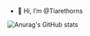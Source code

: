 - 👋 Hi, I’m @Tiarethorns


<!---
Tiarethorns/Tiarethorns is a ✨ special ✨ repository because its `README.md` (this file) appears on your GitHub profile.
You can click the Preview link to take a look at your changes.
--->
![Anurag's GitHub stats](https://github-readme-stats.vercel.app/api?username=Tiarethorns&theme=dark&show_icons=true)
